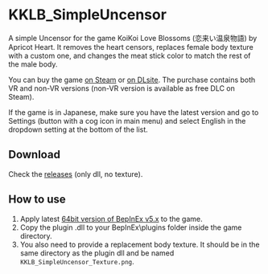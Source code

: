 # KKLB_SimpleUncensor
A simple Uncensor for the game KoiKoi Love Blossoms (恋来い温泉物語) by Apricot Heart. It removes the heart censors, replaces female body texture with a custom one, and changes the meat stick color to match the rest of the male body.

You can buy the game [on Steam](https://store.steampowered.com/app/1840350/KoiKoi_VR_Love_Blossoms/) or [on DLsite](https://www.dlsite.com/pro/work/=/product_id/VJ01000460.html). The purchase contains both VR and non-VR versions (non-VR version is available as free DLC on Steam).

If the game is in Japanese, make sure you have the latest version and go to Settings (button with a cog icon in main menu) and select English in the dropdown setting at the bottom of the list.

## Download
Check the [releases](/../../releases) (only dll, no texture).

## How to use
1. Apply latest [64bit version of BepInEx v5.x](https://github.com/BepInEx/BepInEx/releases) to the game.
2. Copy the plugin .dll to your BepInEx\plugins folder inside the game directory.
3. You also need to provide a replacement body texture. It should be in the same directory as the plugin dll and be named `KKLB_SimpleUncensor_Texture.png`.
